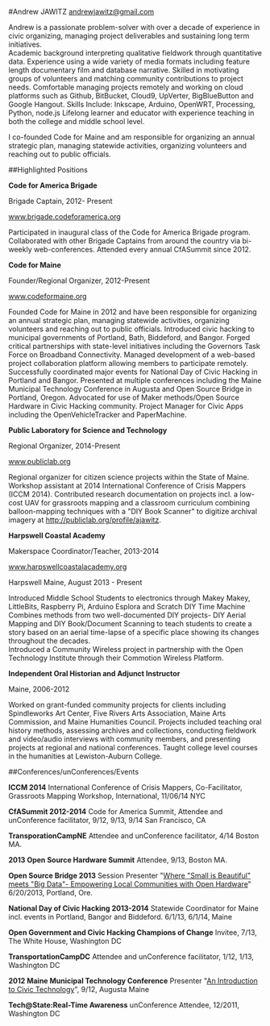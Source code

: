 #Andrew JAWITZ
[andrewjawitz@gmail.com](mailto:andrewjawitz@gmail.com)  

Andrew is a passionate problem-solver with over a decade of experience in civic organizing, managing project deliverables and sustaining long term initiatives.  
Academic background interpreting qualitative fieldwork through quantitative data.
Experience using a wide variety of media formats including feature length documentary film and database narrative.
Skilled in motivating groups of volunteers and matching community contributions to project needs.
Comfortable managing projects remotely and working on cloud platforms such as Github, BitBucket, Cloud9, UpVerter, BigBlueButton and Google Hangout.
Skills Include: Inkscape, Arduino, OpenWRT, Processing, Python, node.js
Lifelong learner and educator with experience teaching in both the college and middle school level.

I co-founded Code for Maine and am responsible for organizing an annual strategic plan, managing statewide activities, organizing volunteers and reaching out to public officials.



##Highlighted Positions

**Code for America Brigade**

Brigade Captain, 2012- Present

www.brigade.codeforamerica.org

Participated in inaugural class of the Code for America Brigade program.  Collaborated with other Brigade Captains from around the country via bi-weekly web-conferences.  Attended every annual CfASummit since 2012.

**Code for Maine**

Founder/Regional Organizer, 2012-Present

www.codeformaine.org

Founded Code for Maine in 2012 and have been responsible for organizing an annual strategic plan, managing statewide activities, organizing volunteers and reaching out to public officials.  Introduced civic hacking to municipal governments of Portland, Bath, Biddeford, and Bangor.
Forged critical partnerships with state-level initiatives including the Governors Task Force on Broadband Connectivity.
Managed development of a web-based project collaboration platform allowing members to participate remotely.
Successfully coordinated major events for National Day of Civic Hacking in Portland and Bangor.
Presented at multiple conferences including the Maine Municipal Technology Conference in Augusta and Open Source Bridge in Portland, Oregon.
Advocated for use of Maker methods/Open Source Hardware in Civic Hacking community.
Project Manager for Civic Apps including the OpenVehicleTracker and PaperMachine.  

**Public Laboratory for Science and Technology**

Regional Organizer, 2014-Present

www.publiclab.org

Regional organizer for citizen science projects within the State of Maine. Workshop assistant at 2014 International Conference of Crisis Mappers (ICCM 2014).  Contributed research documentation on projects incl. a low-cost UAV for grassroots mapping and a classroom curriculum combining balloon-mapping techniques with a "DIY Book Scanner" to digitize archival imagery at http://publiclab.org/profile/ajawitz.

**Harpswell Coastal Academy**

Makerspace Coordinator/Teacher, 2013-2014

www.harpswellcoastalacademy.org

Harpswell Maine, August 2013 - Present

Introduced Middle School Students to electronics through Makey Makey, LittleBits, Raspberry Pi, Arduino Esplora and Scratch
DIY Time Machine Combines methods from two well-documented DIY projects- DIY Aerial Mapping and DIY Book/Document Scanning to teach students to create a story based on an aerial time-lapse of a specific place showing its changes throughout the decades.  
Introduced a Community Wireless project in partnership with the Open Technology Institute through their Commotion Wireless Platform.
  
**Independent Oral Historian and Adjunct Instructor**

Maine, 2006-2012  
  
   Worked on grant-funded community projects for clients including Spindleworks Art Center, Five Rivers Arts Association, Maine Arts Commission, and Maine Humanities Council.  Projects included teaching oral history methods, assessing archives and collections, conducting fieldwork and video/audio interviews with community members, and presenting projects at regional and national conferences.  Taught college level courses in the humanities at Lewiston-Auburn College.  
   


##Conferences/unConferences/Events   
 
**ICCM 2014** International Conference of Crisis Mappers,  Co-Facilitator, Grassroots Mapping Workshop, International, 11/06/14 NYC

**CfASummit 2012-2014** Code for America Summit, Attendee and unConference facilitator, 9/12, 9/13, 9/14 San Francisco, CA

**TransporationCampNE** Attendee and unConference facilitator, 4/14 Boston MA.

**2013 Open Source Hardware Summit** Attendee, 9/13, Boston MA.

**Open Source Bridge 2013**  Session Presenter "[Where "Small is Beautiful" meets "Big Data"- Empowering Local Communities with Open Hardware](http://opensourcebridge.org/sessions/1009)" 6/20/2013, Portland, Ore.

**National Day of Civic Hacking 2013-2014** Statewide Coordinator for Maine incl. events in Portland, Bangor and Biddeford. 6/1/13, 6/1/14, Maine

**Open Government and Civic Hacking Champions of Change** Invitee, 7/13, The White House, Washington DC

**TransportationCampDC** Attendee and unConference facilitator, 1/12, 1/13, Washington DC

**2012 Maine Municipal Technology Conference** Presenter "[An Introduction to Civic Technology](https://www.memun.org/DesktopModules/SearchBoost/DownloadDoc.ashx?filepid=0&file=%2Fdmx%2F2013%2Ffile_20130516_150749_kve_0.resources)", 9/12, Augusta Maine

**Tech@State:Real-Time Awareness** unConference Attendee, 12/2011, Washington DC
 
 
 
 
 


